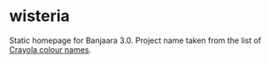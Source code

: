 # wisteria
Static homepage for Banjaara 3.0. Project name taken from the list of [Crayola colour names](https://gist.github.com/DeeprajPandey/c25c223a459721067f0dc066fa9b5c37).
